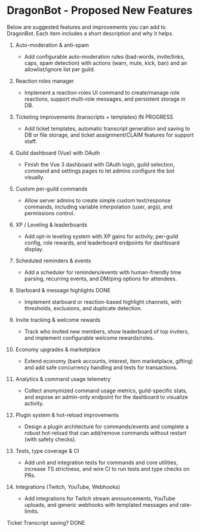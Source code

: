 # DragonBot - Proposed New Features

Below are suggested features and improvements you can add to DragonBot. Each item includes a short description and why it helps.

1. Auto-moderation & anti-spam
   - Add configurable auto-moderation rules (bad-words, invite/links, caps, spam detection) with actions (warn, mute, kick, ban) and an allowlist/ignore list per guild.

2. Reaction roles manager
   - Implement a reaction-roles UI command to create/manage role reactions, support multi-role messages, and persistent storage in DB.

3. Ticketing improvements (transcripts + templates) IN PROGRESS
   - Add ticket templates, automatic transcript generation and saving to DB or file storage, and ticket assignment/CLAIM features for support staff.

4. Guild dashboard (Vue) with OAuth
   - Finish the Vue 3 dashboard with OAuth login, guild selection, command and settings pages to let admins configure the bot visually.

5. Custom per-guild commands
   - Allow server admins to create simple custom text/response commands, including variable interpolation (user, args), and permissions control.

6. XP / Leveling & leaderboards
   - Add opt-in leveling system with XP gains for activity, per-guild config, role rewards, and leaderboard endpoints for dashboard display.

7. Scheduled reminders & events
   - Add a scheduler for reminders/events with human-friendly time parsing, recurring events, and DM/ping options for attendees.

8. Starboard & message highlights DONE
   - Implement starboard or reaction-based highlight channels, with thresholds, exclusions, and duplicate detection.

9. Invite tracking & welcome rewards
   - Track who invited new members, show leaderboard of top inviters, and implement configurable welcome rewards/roles.

10. Economy upgrades & marketplace
    - Extend economy (bank accounts, interest, item marketplace, gifting) and add safe concurrency handling and tests for transactions.

11. Analytics & command usage telemetry
    - Collect anonymized command usage metrics, guild-specific stats, and expose an admin-only endpoint for the dashboard to visualize activity.

12. Plugin system & hot-reload improvements
    - Design a plugin architecture for commands/events and complete a robust hot-reload that can add/remove commands without restart (with safety checks).

13. Tests, type coverage & CI
    - Add unit and integration tests for commands and core utilities, increase TS strictness, and wire CI to run tests and type checks on PRs.

14. Integrations (Twitch, YouTube, Webhooks)
    - Add integrations for Twitch stream announcements, YouTube uploads, and generic webhooks with templated messages and rate-limits.


Ticket Transcript saving? DONE